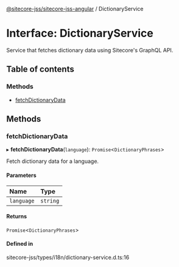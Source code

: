 [@sitecore-jss/sitecore-jss-angular](../README.md) / DictionaryService

# Interface: DictionaryService

Service that fetches dictionary data using Sitecore's GraphQL API.

## Table of contents

### Methods

- [fetchDictionaryData](DictionaryService.md#fetchdictionarydata)

## Methods

### fetchDictionaryData

▸ **fetchDictionaryData**(`language`): `Promise`<`DictionaryPhrases`\>

Fetch dictionary data for a language.

#### Parameters

| Name | Type |
| :------ | :------ |
| `language` | `string` |

#### Returns

`Promise`<`DictionaryPhrases`\>

#### Defined in

sitecore-jss/types/i18n/dictionary-service.d.ts:16
